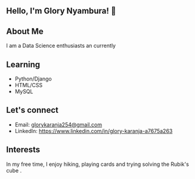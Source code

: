 ## Hello, I'm Glory Nyambura! 👋

## About Me
I am a Data Science enthusiasts an currently 

## Learning

- Python/Django 
- HTML/CSS
- MySQL

## Let's connect 
- Email: glorykaranja254@gmail.com
- LinkedIn: https://www.linkedin.com/in/glory-karanja-a7675a263

## Interests
In my free time, I enjoy hiking, playing cards and trying solving the Rubik's cube .

